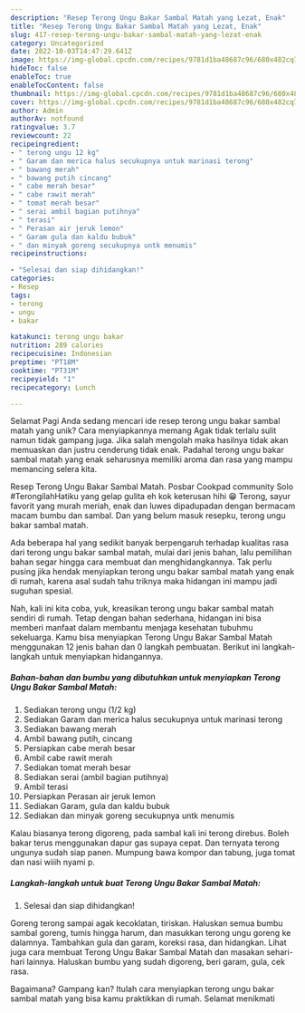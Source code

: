 ```yaml
---
description: "Resep Terong Ungu Bakar Sambal Matah yang Lezat, Enak"
title: "Resep Terong Ungu Bakar Sambal Matah yang Lezat, Enak"
slug: 417-resep-terong-ungu-bakar-sambal-matah-yang-lezat-enak
category: Uncategorized
date: 2022-10-03T14:47:29.641Z
image: https://img-global.cpcdn.com/recipes/9781d1ba48687c96/680x482cq70/terong-ungu-bakar-sambal-matah-foto-resep-utama.jpg
hideToc: false
enableToc: true
enableTocContent: false
thumbnail: https://img-global.cpcdn.com/recipes/9781d1ba48687c96/680x482cq70/terong-ungu-bakar-sambal-matah-foto-resep-utama.jpg
cover: https://img-global.cpcdn.com/recipes/9781d1ba48687c96/680x482cq70/terong-ungu-bakar-sambal-matah-foto-resep-utama.jpg
author: Admin
authorAv: notfound
ratingvalue: 3.7
reviewcount: 22
recipeingredient:
- " terong ungu 12 kg"
- " Garam dan merica halus secukupnya untuk marinasi terong"
- " bawang merah"
- " bawang putih cincang"
- " cabe merah besar"
- " cabe rawit merah"
- " tomat merah besar"
- " serai ambil bagian putihnya"
- " terasi"
- " Perasan air jeruk lemon"
- " Garam gula dan kaldu bubuk"
- " dan minyak goreng secukupnya untk menumis"
recipeinstructions:

- "Selesai dan siap dihidangkan!"
categories:
- Resep
tags:
- terong
- ungu
- bakar

katakunci: terong ungu bakar 
nutrition: 289 calories
recipecuisine: Indonesian
preptime: "PT18M"
cooktime: "PT31M"
recipeyield: "1"
recipecategory: Lunch

---
```



Selamat Pagi Anda sedang mencari ide resep terong ungu bakar sambal matah yang unik? Cara menyiapkannya memang Agak tidak terlalu sulit namun tidak gampang juga. Jika salah mengolah maka hasilnya tidak akan memuaskan dan justru cenderung tidak enak. Padahal terong ungu bakar sambal matah yang enak seharusnya memiliki aroma dan rasa yang mampu memancing selera kita.


Resep Terong Ungu Bakar Sambal Matah. Posbar Cookpad community Solo #TerongilahHatiku yang gelap gulita eh kok keterusan hihi 😁 Terong, sayur favorit yang murah meriah, enak dan luwes dipadupadan dengan bermacam macam bumbu dan sambal. Dan yang belum masuk resepku, terong ungu bakar sambal matah.

Ada beberapa hal yang sedikit banyak berpengaruh terhadap kualitas rasa dari terong ungu bakar sambal matah, mulai dari jenis bahan, lalu pemilihan bahan segar hingga cara membuat dan menghidangkannya. Tak perlu pusing jika hendak menyiapkan terong ungu bakar sambal matah yang enak di rumah, karena asal sudah tahu triknya maka hidangan ini mampu jadi suguhan spesial.


Nah, kali ini kita coba, yuk, kreasikan terong ungu bakar sambal matah sendiri di rumah. Tetap dengan bahan sederhana, hidangan ini bisa memberi manfaat dalam membantu menjaga kesehatan tubuhmu sekeluarga. Kamu bisa menyiapkan Terong Ungu Bakar Sambal Matah menggunakan 12 jenis bahan dan 0 langkah pembuatan. Berikut ini langkah-langkah untuk menyiapkan hidangannya.

<!--inarticleads1-->

##### Bahan-bahan dan bumbu yang dibutuhkan untuk menyiapkan Terong Ungu Bakar Sambal Matah:

1. Sediakan  terong ungu (1/2 kg)
1. Sediakan  Garam dan merica halus secukupnya untuk marinasi terong
1. Sediakan  bawang merah
1. Ambil  bawang putih, cincang
1. Persiapkan  cabe merah besar
1. Ambil  cabe rawit merah
1. Sediakan  tomat merah besar
1. Sediakan  serai (ambil bagian putihnya)
1. Ambil  terasi
1. Persiapkan  Perasan air jeruk lemon
1. Sediakan  Garam, gula dan kaldu bubuk
1. Sediakan  dan minyak goreng secukupnya untk menumis


Kalau biasanya terong digoreng, pada sambal kali ini terong direbus. Boleh bakar terus menggunakan dapur gas supaya cepat. Dan ternyata terong ungunya sudah siap panen. Mumpung bawa kompor dan tabung, juga tomat dan nasi wiiih nyami p. 

<!--inarticleads2-->

##### Langkah-langkah untuk buat Terong Ungu Bakar Sambal Matah:


1. Selesai dan siap dihidangkan!

Goreng terong sampai agak kecoklatan, tiriskan. Haluskan semua bumbu sambal goreng, tumis hingga harum, dan masukkan terong ungu goreng ke dalamnya. Tambahkan gula dan garam, koreksi rasa, dan hidangkan. Lihat juga cara membuat Terong Ungu Bakar Sambal Matah dan masakan sehari-hari lainnya. Haluskan bumbu yang sudah digoreng, beri garam, gula, cek rasa. 

Bagaimana? Gampang kan? Itulah cara menyiapkan terong ungu bakar sambal matah yang bisa kamu praktikkan di rumah. Selamat menikmati
